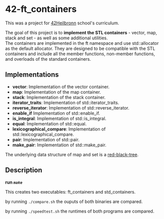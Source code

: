 # 42-ft_containers
This was a project for [42Heilbronn](https://www.42heilbronn.de/en/curriculum/) school's curriculum.

The goal of this project is to __implement the STL containers__ - vector, map, stack and set - as well as some additional utilities.  
The containers are implemented in the ft namespace and use std::allocator as the default allocator.
They are designed to be compatible with the STL containers and include all the member functions, non-member functions, and overloads of the standard containers.

## Implementations
+ __vector__: Implementation of the vector container.
+ __map__: Implementation of the map container.
+ __stack__: Implementation of the stack container.
+ __iterator_traits__: Implementation of std::iterator_traits.
+ __reverse_iterator__: Implementation of std::reverse_iterator.
+ __enable_if__ Implementation of std::enable_if.
+ __is_integral__: Implementation of std::is_integral.
+ __equal__: Implementation of std::equal.
+ __lexicographical_compare__: Implementation of std::lexicographical_compare.
+ __pair__: Implementation of std::pair.
+ __make_pair__: Implementation of std::make_pair.

The underlying data structure of map and set is a [red-black-tree](https://en.wikipedia.org/wiki/Red%E2%80%93black_tree).

## Description
**run _`make`_**

This creates two executables: ft_containers and std_containers.

by running `./compare.sh` the ouputs of both binaries are compared.

by running `./speedtest.sh` the runtimes of both programs are compared.
